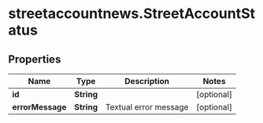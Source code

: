 # streetaccountnews.StreetAccountStatus

## Properties

Name | Type | Description | Notes
------------ | ------------- | ------------- | -------------
**id** | **String** |  | [optional] 
**errorMessage** | **String** | Textual error message | [optional] 



